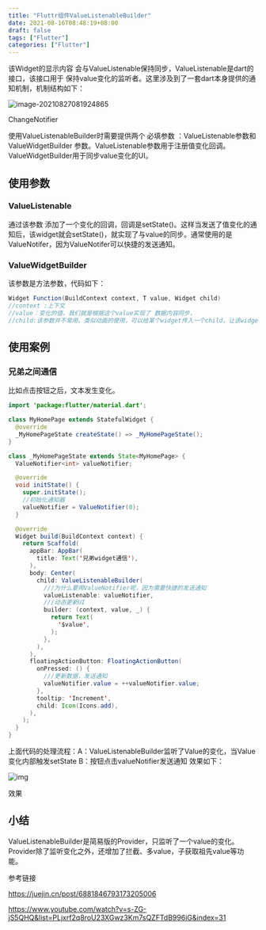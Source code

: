 ```yaml
---
title: "Fluttr组件ValueListenableBuilder"
date: 2021-08-16T08:48:19+08:00
draft: false
tags: ["Flutter"]
categories: ["Flutter"]
---
```




该Widget的显示内容 会与ValueListenable保持同步，ValueListenable是dart的接口，该接口用于 保持value变化的监听者。这里涉及到了一套dart本身提供的通知机制，机制结构如下：

![image-20210827081924865](https://luckly007.oss-cn-beijing.aliyuncs.com/image/image-20210827081924865.png)



ChangeNotifier



使用ValueListenableBuilder时需要提供两个 必填参数 ：ValueListenable参数和ValueWidgetBuilder 参数。ValueListenable参数用于注册值变化回调。ValueWidgetBuilder用于同步value变化的UI。

## 使用参数

### ValueListenable

通过该参数 添加了一个变化的回调，回调是setState()。这样当发送了值变化的通知后，该widget就会setState()，就实现了与value的同步。通常使用的是ValueNotifer，因为ValueNotifer可以快捷的发送通知。

### ValueWidgetBuilder

该参数是方法参数，代码如下：



```csharp
Widget Function(BuildContext context, T value, Widget child)
//context :上下文
//value：变化的值，我们就是根据这个value实现了 数据内容同步，
//child:该参数并不常用。类似动画的使用，可以给某个widget传入一个child，让该widget显示child。
```

## 使用案例

### 兄弟之间通信

比如点击按钮之后，文本发生变化。



```java
import 'package:flutter/material.dart';

class MyHomePage extends StatefulWidget {
  @override
  _MyHomePageState createState() => _MyHomePageState();
}

class _MyHomePageState extends State<MyHomePage> {
  ValueNotifier<int> valueNotifier;

  @override
  void initState() {
    super.initState();
    //初始化通知器
    valueNotifier = ValueNotifier(0);
  }

  @override
  Widget build(BuildContext context) {
    return Scaffold(
      appBar: AppBar(
        title: Text('兄弟widget通信'),
      ),
      body: Center(
        child: ValueListenableBuilder(
          ///为什么要用ValueNotifier呢，因为需要快捷的发送通知
          valueListenable: valueNotifier,
          ///动态更新UI
          builder: (context, value, _) {
            return Text(
              '$value',
            );
          },
        ),
      ),
      floatingActionButton: FloatingActionButton(
        onPressed: () {
          ///更新数据，发送通知
          valueNotifier.value = ++valueNotifier.value;
        },
        tooltip: 'Increment',
        child: Icon(Icons.add),
      ),
    );
  }
}
```

上面代码的处理流程：A：ValueListenableBuilder监听了Value的变化，当Value变化内部触发setState
 B：按钮点击valueNotifier发送通知
 效果如下：



![img](https:////upload-images.jianshu.io/upload_images/6567305-76936ebdcbd46555.png?imageMogr2/auto-orient/strip|imageView2/2/w/1080/format/webp)

效果

## 小结

ValueListenableBuilder是简易版的Provider，只监听了一个value的变化。Provider除了监听变化之外，还增加了拦截、多value，子获取祖先value等功能。



参考链接

https://juejin.cn/post/6881846793173205006

https://www.youtube.com/watch?v=s-ZG-jS5QHQ&list=PLjxrf2q8roU23XGwz3Km7sQZFTdB996iG&index=31
